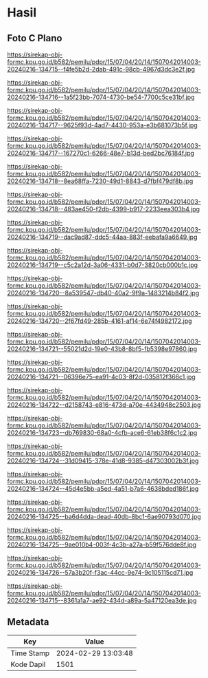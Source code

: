 # Hasil

## Foto C Plano

https://sirekap-obj-formc.kpu.go.id/b582/pemilu/pdpr/15/07/04/20/14/1507042014003-20240216-134715--f4fe5b2d-2dab-491c-98cb-4967d3dc3e2f.jpg

https://sirekap-obj-formc.kpu.go.id/b582/pemilu/pdpr/15/07/04/20/14/1507042014003-20240216-134716--1a5f23bb-7074-4730-be54-7700c5ce31bf.jpg

https://sirekap-obj-formc.kpu.go.id/b582/pemilu/pdpr/15/07/04/20/14/1507042014003-20240216-134717--9625f93d-4ad7-4430-953a-e3b681073b5f.jpg

https://sirekap-obj-formc.kpu.go.id/b582/pemilu/pdpr/15/07/04/20/14/1507042014003-20240216-134717--167270c1-6266-48e7-b13d-bed2bc76184f.jpg

https://sirekap-obj-formc.kpu.go.id/b582/pemilu/pdpr/15/07/04/20/14/1507042014003-20240216-134718--8ea68ffa-7230-49d1-8843-d7fbf479df8b.jpg

https://sirekap-obj-formc.kpu.go.id/b582/pemilu/pdpr/15/07/04/20/14/1507042014003-20240216-134718--483ae450-f2db-4399-b917-2233eea303b4.jpg

https://sirekap-obj-formc.kpu.go.id/b582/pemilu/pdpr/15/07/04/20/14/1507042014003-20240216-134719--dac9ad87-ddc5-44aa-883f-eebafa9a6649.jpg

https://sirekap-obj-formc.kpu.go.id/b582/pemilu/pdpr/15/07/04/20/14/1507042014003-20240216-134719--c5c2a12d-3a06-4331-b0d7-3820cb000b1c.jpg

https://sirekap-obj-formc.kpu.go.id/b582/pemilu/pdpr/15/07/04/20/14/1507042014003-20240216-134720--8a539547-db40-40a2-9f9a-1483214b84f2.jpg

https://sirekap-obj-formc.kpu.go.id/b582/pemilu/pdpr/15/07/04/20/14/1507042014003-20240216-134720--2f67fd49-285b-4161-af14-6e74f4982172.jpg

https://sirekap-obj-formc.kpu.go.id/b582/pemilu/pdpr/15/07/04/20/14/1507042014003-20240216-134721--55021d2d-19e0-43b8-8bf5-fb5398e97860.jpg

https://sirekap-obj-formc.kpu.go.id/b582/pemilu/pdpr/15/07/04/20/14/1507042014003-20240216-134721--06396e75-ea91-4c03-8f2d-035812f366c1.jpg

https://sirekap-obj-formc.kpu.go.id/b582/pemilu/pdpr/15/07/04/20/14/1507042014003-20240216-134722--d2158743-e816-473d-a70e-4434948c2503.jpg

https://sirekap-obj-formc.kpu.go.id/b582/pemilu/pdpr/15/07/04/20/14/1507042014003-20240216-134723--db769830-68a0-4cfb-ace6-61eb38f6c1c2.jpg

https://sirekap-obj-formc.kpu.go.id/b582/pemilu/pdpr/15/07/04/20/14/1507042014003-20240216-134724--31d09415-378e-41d8-9385-d47303002b3f.jpg

https://sirekap-obj-formc.kpu.go.id/b582/pemilu/pdpr/15/07/04/20/14/1507042014003-20240216-134724--45d4e5bb-a5ed-4a51-b7a6-4638bded186f.jpg

https://sirekap-obj-formc.kpu.go.id/b582/pemilu/pdpr/15/07/04/20/14/1507042014003-20240216-134725--ba6d4dda-dead-40db-8bc1-6ae90793d070.jpg

https://sirekap-obj-formc.kpu.go.id/b582/pemilu/pdpr/15/07/04/20/14/1507042014003-20240216-134725--9ae010b4-003f-4c3b-a27a-b59f576dde8f.jpg

https://sirekap-obj-formc.kpu.go.id/b582/pemilu/pdpr/15/07/04/20/14/1507042014003-20240216-134726--57a3b20f-f3ac-44cc-9e74-9c105115cd71.jpg

https://sirekap-obj-formc.kpu.go.id/b582/pemilu/pdpr/15/07/04/20/14/1507042014003-20240216-134715--8361a1a7-ae92-434d-a89a-5a47120ea3de.jpg


## Metadata

| Key        | Value               |
| ---------- | ------------------- |
| Time Stamp | 2024-02-29 13:03:48 |
| Kode Dapil | 1501                |



